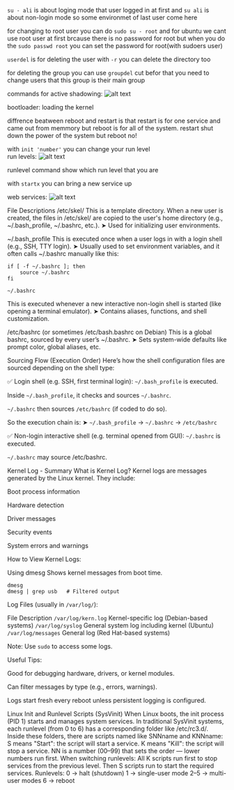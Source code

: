 `su - ali` is about loging mode that user logged in at first and `su ali` is about non-login mode so some environmet of last user come here

for changing to root user you can do `sudo su - root` and for ubuntu we cant use root user at first brcause there is no password for root but when you do the `sudo passwd root` you can set the password for root(with sudoers user)

`userdel` is for deleting the user
with `-r` you can delete the directory too

for deleting the group you can use `groupdel` cut befor that you need to change users that this group is their main group

commands for active shadowing:
![alt text](assets/image25.png)

bootloader: loading the kernel

diffrence beatween reboot and restart is that restart is for one service and came out from memmory but reboot is for all of the system.
restart shut down the power of the system but reboot no!

with `init 'number'` you can change your run level   
run levels:
![alt text](assets/image26.png)

runlevel command show which run level that you are

with `startx` you can bring a new service up 

web services:
![alt text](assets/image27.png)


File Descriptions
/etc/skel/
This is a template directory. When a new user is created, the files in /etc/skel/ are copied to the user's home directory (e.g., ~/.bash_profile, ~/.bashrc, etc.).
➤ Used for initializing user environments.

~/.bash_profile
This is executed once when a user logs in with a login shell (e.g., SSH, TTY login).
➤ Usually used to set environment variables, and it often calls ~/.bashrc manually like this:
```
if [ -f ~/.bashrc ]; then
    source ~/.bashrc
fi
```
```
~/.bashrc
```
This is executed whenever a new interactive non-login shell is started (like opening a terminal emulator).
➤ Contains aliases, functions, and shell customization.

/etc/bashrc (or sometimes /etc/bash.bashrc on Debian)
This is a global bashrc, sourced by every user’s ~/.bashrc.
➤ Sets system-wide defaults like prompt color, global aliases, etc.


Sourcing Flow (Execution Order)
Here’s how the shell configuration files are sourced depending on the shell type:

✅ Login shell (e.g. SSH, first terminal login):
`~/.bash_profile` is executed.

Inside `~/.bash_profile`, it checks and sources `~/.bashrc`.

`~/.bashrc` then sources `/etc/bashrc` (if coded to do so).

So the execution chain is:
➤ `~/.bash_profile` → `~/.bashrc` → `/etc/bashrc`

✅ Non-login interactive shell (e.g. terminal opened from GUI):
`~/.bashrc` is executed.

`~/.bashrc` may source /etc/bashrc.


Kernel Log - Summary
What is Kernel Log?
Kernel logs are messages generated by the Linux kernel. They include:

Boot process information

Hardware detection

Driver messages

Security events

System errors and warnings

How to View Kernel Logs:

Using dmesg
Shows kernel messages from boot time.
```
dmesg
dmesg | grep usb   # Filtered output
```
Log Files (usually in `/var/log/`):

File	Description
`/var/log/kern.log`	Kernel-specific log (Debian-based systems)
`/var/log/syslog`	General system log including kernel (Ubuntu)
`/var/log/messages`	General log (Red Hat-based systems)

Note: Use `sudo` to access some logs.

Useful Tips:

Good for debugging hardware, drivers, or kernel modules.

Can filter messages by type (e.g., errors, warnings).

Logs start fresh every reboot unless persistent logging is configured.


Linux Init and Runlevel Scripts (SysVinit)
When Linux boots, the init process (PID 1) starts and manages system services. In traditional SysVinit systems, each runlevel (from 0 to 6) has a corresponding folder like /etc/rc3.d/.
Inside these folders, there are scripts named like SNNname and KNNname:
S means "Start": the script will start a service.
K means "Kill": the script will stop a service.
NN is a number (00–99) that sets the order — lower numbers run first.
When switching runlevels:
All K scripts run first to stop services from the previous level.
Then S scripts run to start the required services.
Runlevels:
0 → halt (shutdown)
1 → single-user mode
2–5 → multi-user modes
6 → reboot

